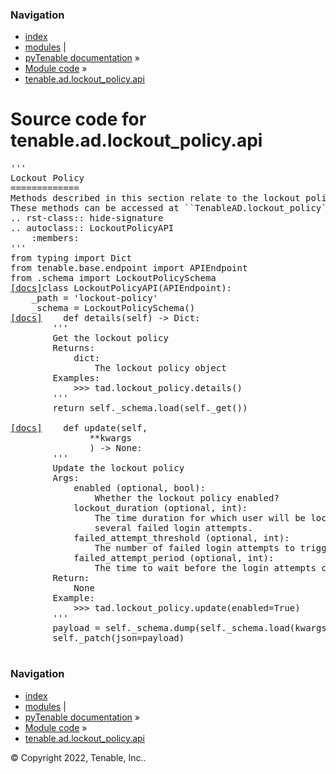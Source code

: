 <!DOCTYPE html>
<html lang="en">
  <head>
    <meta charset="utf-8" />
    <meta name="viewport" content="width=device-width, initial-scale=1.0" />
    <link rel="index" title="Index" href="../../../../genindex.md" />
  </head><body>
    <div class="related" role="navigation" aria-label="related navigation">
      <h3>Navigation</h3>
      <ul>
        <li class="right" style="margin-right: 10px">
          <a href="../../../../genindex.md" title="General Index"
             accesskey="I">index</a></li>
        <li class="right" >
          <a href="../../../../py-modindex.md" title="Python Module Index"
             >modules</a> |</li>
        <li class="nav-item nav-item-0"><a href="../../../../README.md">pyTenable  documentation</a> &#187;</li>
          <li class="nav-item nav-item-1"><a href="../../../index.md" accesskey="U">Module code</a> &#187;</li>
        <li class="nav-item nav-item-this"><a href="">tenable.ad.lockout_policy.api</a></li> 
      </ul>
    </div>  
    <div class="document">
      <div class="documentwrapper">
          <div class="body" role="main">
  <h1>Source code for tenable.ad.lockout_policy.api</h1><div class="highlight"><pre>
<span></span><span class="sd">&#39;&#39;&#39;</span>
<span class="sd">Lockout Policy</span>
<span class="sd">=============</span>
<span class="sd">Methods described in this section relate to the lockout policy API.</span>
<span class="sd">These methods can be accessed at ``TenableAD.lockout_policy``.</span>
<span class="sd">.. rst-class:: hide-signature</span>
<span class="sd">.. autoclass:: LockoutPolicyAPI</span>
<span class="sd">    :members:</span>
<span class="sd">&#39;&#39;&#39;</span>
<span class="kn">from</span> <span class="nn">typing</span> <span class="kn">import</span> <span class="n">Dict</span>
<span class="kn">from</span> <span class="nn">tenable.base.endpoint</span> <span class="kn">import</span> <span class="n">APIEndpoint</span>
<span class="kn">from</span> <span class="nn">.schema</span> <span class="kn">import</span> <span class="n">LockoutPolicySchema</span>
<div class="viewcode-block" id="LockoutPolicyAPI"><a class="viewcode-back" href="../../../../tenable.ad.lockout_policy.md#tenable.ad.lockout_policy.api.LockoutPolicyAPI">[docs]</a><span class="k">class</span> <span class="nc">LockoutPolicyAPI</span><span class="p">(</span><span class="n">APIEndpoint</span><span class="p">):</span>
    <span class="n">_path</span> <span class="o">=</span> <span class="s1">&#39;lockout-policy&#39;</span>
    <span class="n">_schema</span> <span class="o">=</span> <span class="n">LockoutPolicySchema</span><span class="p">()</span>
<div class="viewcode-block" id="LockoutPolicyAPI.details"><a class="viewcode-back" href="../../../../tenable.ad.lockout_policy.md#tenable.ad.lockout_policy.api.LockoutPolicyAPI.details">[docs]</a>    <span class="k">def</span> <span class="nf">details</span><span class="p">(</span><span class="bp">self</span><span class="p">)</span> <span class="o">-&gt;</span> <span class="n">Dict</span><span class="p">:</span>
        <span class="sd">&#39;&#39;&#39;</span>
<span class="sd">        Get the lockout policy</span>
<span class="sd">        Returns:</span>
<span class="sd">            dict:</span>
<span class="sd">                The lockout policy object</span>
<span class="sd">        Examples:</span>
<span class="sd">            &gt;&gt;&gt; tad.lockout_policy.details()</span>
<span class="sd">        &#39;&#39;&#39;</span>
        <span class="k">return</span> <span class="bp">self</span><span class="o">.</span><span class="n">_schema</span><span class="o">.</span><span class="n">load</span><span class="p">(</span><span class="bp">self</span><span class="o">.</span><span class="n">_get</span><span class="p">())</span></div>
<div class="viewcode-block" id="LockoutPolicyAPI.update"><a class="viewcode-back" href="../../../../tenable.ad.lockout_policy.md#tenable.ad.lockout_policy.api.LockoutPolicyAPI.update">[docs]</a>    <span class="k">def</span> <span class="nf">update</span><span class="p">(</span><span class="bp">self</span><span class="p">,</span>
               <span class="o">**</span><span class="n">kwargs</span>
               <span class="p">)</span> <span class="o">-&gt;</span> <span class="kc">None</span><span class="p">:</span>
        <span class="sd">&#39;&#39;&#39;</span>
<span class="sd">        Update the lockout policy</span>
<span class="sd">        Args:</span>
<span class="sd">            enabled (optional, bool):</span>
<span class="sd">                Whether the lockout policy enabled?</span>
<span class="sd">            lockout_duration (optional, int):</span>
<span class="sd">                The time duration for which user will be locked out after</span>
<span class="sd">                several failed login attempts.</span>
<span class="sd">            failed_attempt_threshold (optional, int):</span>
<span class="sd">                The number of failed login attempts to trigger lockout.</span>
<span class="sd">            failed_attempt_period (optional, int):</span>
<span class="sd">                The time to wait before the login attempts count is reseted.</span>
<span class="sd">        Return:</span>
<span class="sd">            None</span>
<span class="sd">        Example:</span>
<span class="sd">            &gt;&gt;&gt; tad.lockout_policy.update(enabled=True)</span>
<span class="sd">        &#39;&#39;&#39;</span>
        <span class="n">payload</span> <span class="o">=</span> <span class="bp">self</span><span class="o">.</span><span class="n">_schema</span><span class="o">.</span><span class="n">dump</span><span class="p">(</span><span class="bp">self</span><span class="o">.</span><span class="n">_schema</span><span class="o">.</span><span class="n">load</span><span class="p">(</span><span class="n">kwargs</span><span class="p">))</span>
        <span class="bp">self</span><span class="o">.</span><span class="n">_patch</span><span class="p">(</span><span class="n">json</span><span class="o">=</span><span class="n">payload</span><span class="p">)</span></div></div>
</pre></div>
            <div class="clearer"></div>
          </div>
      </div>
      <div class="clearer"></div>
    </div>
    <div class="related" role="navigation" aria-label="related navigation">
      <h3>Navigation</h3>
      <ul>
        <li class="right" style="margin-right: 10px">
          <a href="../../../../genindex.md" title="General Index"
             >index</a></li>
        <li class="right" >
          <a href="../../../../py-modindex.md" title="Python Module Index"
             >modules</a> |</li>
        <li class="nav-item nav-item-0"><a href="../../../../README.md">pyTenable  documentation</a> &#187;</li>
          <li class="nav-item nav-item-1"><a href="../../../index.md" >Module code</a> &#187;</li>
        <li class="nav-item nav-item-this"><a href="">tenable.ad.lockout_policy.api</a></li> 
      </ul>
    </div>
    <div class="footer" role="contentinfo">
        &#169; Copyright 2022, Tenable, Inc..
    </div>
  </body>
</html>